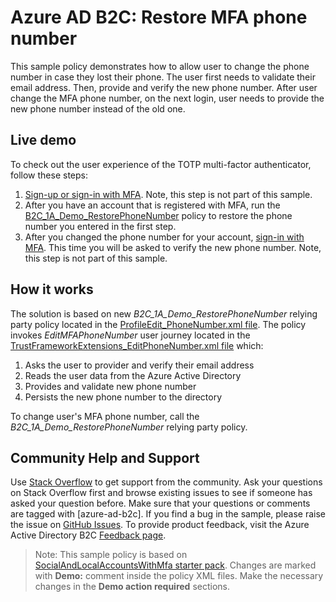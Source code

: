 # Azure AD B2C: Restore MFA phone number

This sample policy demonstrates how to allow user to change the phone number in case they lost their phone. The user first needs to validate their email address. Then, provide and verify the new phone number.  After user change the MFA phone number, on the next login, user needs to provide the new phone number instead of the old one.

## Live demo

To check out the user experience of the TOTP multi-factor authenticator, follow these steps:

1. [Sign-up or sign-in with MFA](https://b2clivedemo.b2clogin.com/b2clivedemo.onmicrosoft.com/B2C_1A_SignUp_SignIn_WithMFA/oauth2/v2.0/authorize?client_id=cfaf887b-a9db-4b44-ac47-5efff4e2902c&nonce=defaultNonce&redirect_uri=https://jwt.ms&scope=openid&response_type=id_token&prompt=login). Note, this step is not part of this sample.
1. After you have an account that is registered with MFA, run the [B2C_1A_Demo_RestorePhoneNumber](https://b2clivedemo.b2clogin.com/b2clivedemo.onmicrosoft.com/B2C_1A_Demo_RestorePhoneNumber/oauth2/v2.0/authorize?client_id=cfaf887b-a9db-4b44-ac47-5efff4e2902c&nonce=defaultNonce&redirect_uri=https://jwt.ms&scope=openid&response_type=id_token&prompt=login) policy to restore the phone number you entered in the first step.
1. After you changed the phone number for your account, [sign-in with MFA](https://b2clivedemo.b2clogin.com/b2clivedemo.onmicrosoft.com/B2C_1A_SignUp_SignIn_WithMFA/oauth2/v2.0/authorize?client_id=cfaf887b-a9db-4b44-ac47-5efff4e2902c&nonce=defaultNonce&redirect_uri=https://jwt.ms&scope=openid&response_type=id_token&prompt=login). This time you will be asked to verify the new phone number. Note, this step is not part of this sample.

## How it works

The solution is based on new *B2C_1A_Demo_RestorePhoneNumber* relying party policy located in the [ProfileEdit_PhoneNumber.xml file](policy/ProfileEdit_PhoneNumber.xml). The policy invokes *EditMFAPhoneNumber* user journey located in the [TrustFrameworkExtensions_EditPhoneNumber.xml file](policy/TrustFrameworkExtensions_EditPhoneNumber.xml) which:

1. Asks the user to provider and verify their email address
1. Reads the user data from the Azure Active Directory
1. Provides and validate new phone number
1. Persists the new phone number to the directory

To change user's MFA phone number, call the *B2C_1A_Demo_RestorePhoneNumber* relying party policy.

## Community Help and Support

Use [Stack Overflow](https://stackoverflow.com/questions/tagged/azure-ad-b2c) to get support from the community. Ask your questions on Stack Overflow first and browse existing issues to see if someone has asked your question before. Make sure that your questions or comments are tagged with [azure-ad-b2c].
If you find a bug in the sample, please raise the issue on [GitHub Issues](https://github.com/azure-ad-b2c/samples/issues).
To provide product feedback, visit the Azure Active Directory B2C [Feedback page](https://feedback.azure.com/forums/169401-azure-active-directory?category_id=160596).

> Note:  This sample policy is based on [SocialAndLocalAccountsWithMfa starter pack](../../../SocialAndLocalAccountsWithMfa). Changes are marked with **Demo:** comment inside the policy XML files. Make the necessary changes in the **Demo action required** sections.
